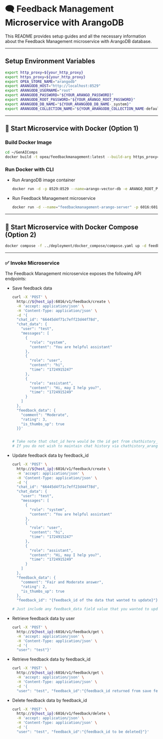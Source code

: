 # 🗨 Feedback Management Microservice with ArangoDB

This README provides setup guides and all the necessary information about the Feedback Management microservice with ArangoDB database.

---

## Setup Environment Variables

```bash
export http_proxy=${your_http_proxy}
export https_proxy=${your_http_proxy}
export OPEA_STORE_NAME="arangodb"
export ARANGODB_HOST="http://localhost:8529"
export ARANGODB_USERNAME="root"
export ARANGODB_PASSWORD="${YOUR_ARANGO_PASSWORD}"
export ARANGODB_ROOT_PASSWORD="${YOUR_ARANGO_ROOT_PASSWORD}"
export ARANGODB_DB_NAME="${YOUR_ARANGODB_DB_NAME-_system}"
export ARANGODB_COLLECTION_NAME="${YOUR_ARANGODB_COLLECTION_NAME-default}"
```

---

## 🚀 Start Microservice with Docker (Option 1)

### Build Docker Image

```bash
cd ~/GenAIComps
docker build -t opea/feedbackmanagement:latest --build-arg https_proxy=$https_proxy --build-arg http_proxy=$http_proxy -f comps/feedback_management/src/Dockerfile .
```

### Run Docker with CLI

- Run ArangoDB image container

  ```bash
  docker run -d -p 8529:8529 --name=arango-vector-db -e ARANGO_ROOT_PASSWORD=${ARANGO_ROOT_PASSWORD} arangodb/arangodb:latest
  ```

- Run Feedback Management microservice

  ```bash
  docker run -d --name="feedbackmanagement-arango-server" -p 6016:6016 -e http_proxy=$http_proxy -e https_proxy=$https_proxy -e no_proxy=$no_proxy -e ARANGODB_HOST=${ARANGODB_HOST} -e ARANGODB_USERNAME=${ARANGODB_USERNAME} -e ARANGODB_PASSWORD=${ARANGODB_PASSWORD} -e ARANGODB_DB_NAME=${ARANGODB_DB_NAME} -e ARANGODB_COLLECTION_NAME=${ARANGODB_COLLECTION_NAME} opea/feedbackmanagement:latest
  ```

---

## 🚀 Start Microservice with Docker Compose (Option 2)

```bash
docker compose -f ../deployment/docker_compose/compose.yaml up -d feedbackmanagement-arango
```

---

### ✅ Invoke Microservice

The Feedback Management microservice exposes the following API endpoints:

- Save feedback data

  ```bash
  curl -X 'POST' \
    http://${host_ip}:6016/v1/feedback/create \
    -H 'accept: application/json' \
    -H 'Content-Type: application/json' \
    -d '{
    "chat_id": "66445d4f71c7eff23d44f78d",
    "chat_data": {
      "user": "test",
      "messages": [
        {
          "role": "system",
          "content": "You are helpful assistant"
        },
        {
          "role": "user",
          "content": "hi",
          "time": "1724915247"
        },
        {
          "role": "assistant",
          "content": "Hi, may I help you?",
          "time": "1724915249"
        }
      ]
    },
    "feedback_data": {
      "comment": "Moderate",
      "rating": 3,
      "is_thumbs_up": true
    }}'


  # Take note that chat_id here would be the id get from chathistory_arango service
  # If you do not wish to maintain chat history via chathistory_arango service, you may generate some random uuid for it or just leave it empty.
  ```

- Update feedback data by feedback_id

  ```bash
  curl -X 'POST' \
    http://${host_ip}:6016/v1/feedback/create \
    -H 'accept: application/json' \
    -H 'Content-Type: application/json' \
    -d '{
    "chat_id": "66445d4f71c7eff23d44f78d",
    "chat_data": {
      "user": "test",
      "messages": [
        {
          "role": "system",
          "content": "You are helpful assistant"
        },
        {
          "role": "user",
          "content": "hi",
          "time": "1724915247"
        },
        {
          "role": "assistant",
          "content": "Hi, may I help you?",
          "time": "1724915249"
        }
      ]
    },
    "feedback_data": {
      "comment": "Fair and Moderate answer",
      "rating": 2,
      "is_thumbs_up": true
    },
    "feedback_id": "{feedback_id of the data that wanted to update}"}'

  # Just include any feedback_data field value that you wanted to update.
  ```

- Retrieve feedback data by user

  ```bash
  curl -X 'POST' \
    http://${host_ip}:6016/v1/feedback/get \
    -H 'accept: application/json' \
    -H 'Content-Type: application/json' \
    -d '{
    "user": "test"}'
  ```

- Retrieve feedback data by feedback_id

  ```bash
  curl -X 'POST' \
    http://${host_ip}:6016/v1/feedback/get \
    -H 'accept: application/json' \
    -H 'Content-Type: application/json' \
    -d '{
    "user": "test", "feedback_id":"{feedback_id returned from save feedback route above}"}'
  ```

- Delete feedback data by feedback_id

  ```bash
  curl -X 'POST' \
    http://${host_ip}:6016/v1/feedback/delete \
    -H 'accept: application/json' \
    -H 'Content-Type: application/json' \
    -d '{
    "user": "test", "feedback_id":"{feedback_id to be deleted}"}'
  ```
